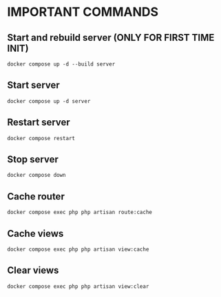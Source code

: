 # IMPORTANT COMMANDS

## Start and rebuild server (ONLY FOR FIRST TIME INIT)
```shell
docker compose up -d --build server
```

## Start server
```shell
docker compose up -d server
```

## Restart server
```shell
docker compose restart
```

## Stop server
```shell
docker compose down
```


## Cache router
```shell
docker compose exec php php artisan route:cache
```

## Cache views
```shell
docker compose exec php php artisan view:cache
```

## Clear views
```shell
docker compose exec php php artisan view:clear
```